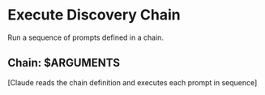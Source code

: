 # Execute Discovery Chain

Run a sequence of prompts defined in a chain.

## Chain: $ARGUMENTS

[Claude reads the chain definition and executes each prompt in sequence]